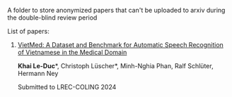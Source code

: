 A folder to store anonymized papers that can't be uploaded to arxiv during the double-blind review period

List of papers:

1. [VietMed: A Dataset and Benchmark for Automatic Speech Recognition of Vietnamese in the Medical Domain](https://github.com/leduckhai/Private-Archives/blob/master/Anonymized_papers/VietMed_paper_main_21-10-2023.pdf)

    **Khai Le-Duc***, Christoph Lüscher*, Minh-Nghia Phan, Ralf Schlüter, Hermann Ney

   Submitted to LREC-COLING 2024
